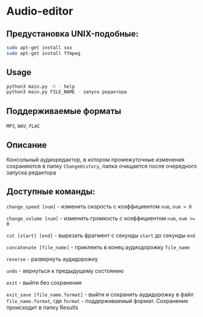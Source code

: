 # Audio-editor
## Предустановка UNIX-подобные:
```sh
sudo apt-get install sox
sudo apt-get install ffmpeg
```

## Usage
```sh
python3 main.py -h - help
python3 main.py FILE_NAME - запуск редактора
```

## Поддерживаемые форматы
`MP3`, `WAV`, `FLAC`

## Описание
Консольный аудиоредактор, в котором промежуточные изменения
сохраняются в папку `ChangeHistory`, папка очищается после очередного
запуска редактора

## Доступные команды:
`change_speed [num]` - изменить скорость с коэффициентом `num`, `num > 0`

`change_volume [num]` - изменить громкость с коэффициентом `num`, `num >= 0`

`cut [start] [end]` - вырезать фрагмент с секунды `start` до секунды `end`

`concatenate [file_name]` - приклеить в конец аудиодорожку `file_name`

`reverse` - развернуть аудидорожку

`undo` - вернуться к предыдущему состоянию

`exit` - выйти без сохранения

`exit_save [file_name.format]` - выйти и сохранить аудидорожку в файл `file_name.format`,
 где `format` - поддерживаемый формат. Сохранение происходит в папку Results